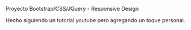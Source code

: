 Proyecto Bootstrap/CSS/JQuery - Responsive Design

Hecho siguiendo un tutorial youtube pero agregando un toque personal.

